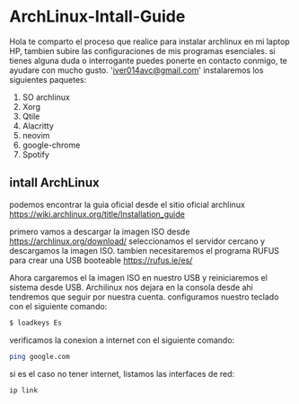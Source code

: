 # ArchLinux-Intall-Guide
Hola te comparto el proceso que realice para instalar archlinux en mi laptop HP, tambien subire las configuraciones de mis programas esenciales. 
si tienes alguna duda o interrogante puedes ponerte en contacto conmigo, te ayudare con mucho gusto. 'iver014avc@gmail.com'
instalaremos los siguientes paquetes:
1. SO archlinux
2. Xorg 
3. Qtile
4. Alacritty 
5. neovim
6. google-chrome
7. Spotify

## intall ArchLinux
podemos encontrar la guia oficial desde el sitio oficial archlinux https://wiki.archlinux.org/title/Installation_guide 

primero vamos a descargar la imagen ISO desde https://archlinux.org/download/ seleccionamos el servidor cercano y descargamos la imagen ISO.
tambien necesitaremos el programa RUFUS para crear una USB booteable https://rufus.ie/es/ 

Ahora cargaremos el la imagen ISO en nuestro USB y reiniciaremos el sistema desde USB. Archilinux nos dejara en la consola desde ahi tendremos que seguir por nuestra cuenta.
configuramos nuestro teclado con el siguiente comando:
```sh
$ loadkeys Es
```
verificamos la conexion a internet con el siguiente comando:
```sh
ping google.com
```
si es el caso no tener internet, listamos las interfaces de red:
```
ip link
```

